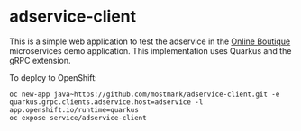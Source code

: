 # adservice-client

This is a simple web application to test the adservice in the [Online Boutique](https://github.com/GoogleCloudPlatform/microservices-demo) microservices demo application.
This implementation uses Quarkus and the gRPC extension.

To deploy to OpenShift:

    oc new-app java~https://github.com/mostmark/adservice-client.git -e quarkus.grpc.clients.adservice.host=adservice -l app.openshift.io/runtime=quarkus
    oc expose service/adservice-client
